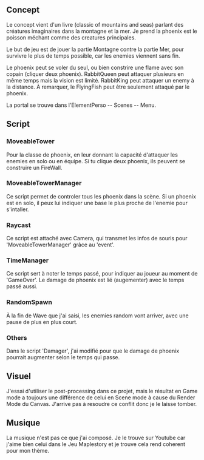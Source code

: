 ## Concept
Le concept vient d'un livre (classic of mountains and seas) parlant des créatures imaginaires dans la montagne et la mer. Je prend la phoenix est le poisson méchant comme des creatures principales.

Le but de jeu est de jouer la partie Montagne contre la partie Mer, pour survivre le plus de temps possible, car les enemies viennent sans fin.

Le phoenix peut se voler du seul, ou bien constrire une flame avec son copain (cliquer deux phoenix). RabbitQueen peut attaquer plusieurs en même temps mais la vision est limité. RabbitKing peut attaquer un enemy à la distance. À remarquer, le FlyingFish peut être seulement attaqué par le phoenix.

La portal se trouve dans l'ElementPerso -- Scenes -- Menu.


## Script

### MoveableTower
Pour la classe de phoenix, en leur donnant la capacité d'attaquer les enemies en solo ou en équipe. Si tu clique deux phoenix, ils peuvent se construire un FireWall.

### MoveableTowerManager
Ce script permet de controler tous les phoenix dans la scène. Si un phoenix est en solo, il peux lui indiquer une base le plus proche de l'enemie pour s'intaller.

### Raycast
Ce script est attaché avec Camera, qui transmet les infos de souris pour 'MoveableTowerManager' grâce au 'event'.

### TimeManager
Ce script sert à noter le temps passé, pour indiquer au joueur au moment de 'GameOver'. Le damage de phoenix est lié (augementer) avec le temps passé aussi.

### RandomSpawn
À la fin de Wave que j'ai saisi, les enemies random vont arriver, avec une pause de plus en plus court.

### Others
Dans le script 'Damager', j'ai modifié pour que le damage de phoenix pourrait augmenter selon le temps qui passe.


## Visuel
J'essai d'utiliser le post-processing dans ce projet, mais le résultat en Game mode a toujours une différence de celui en Scene mode à cause du Render Mode du Canvas. J'arrive pas à resoudre ce conflit donc je le laisse tomber.

## Musique
La musique n'est pas ce que j'ai composé. Je le trouve sur Youtube car j'aime bien celui dans le Jeu Maplestory et je trouve cela rend coherent pour mon thème.





